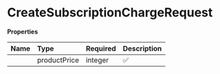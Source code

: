 # CreateSubscriptionChargeRequest



**Properties**

| Name | Type | Required | Description |
| :-------- | :----------| :----------| :----------|
    | productPrice | integer | ✅ | The product price. Represented in the lowest denomination of the currency (e.g., cents for USD). For example, to charge $1.00, pass `100`. |




<!-- This file was generated by liblab | https://liblab.com/ -->